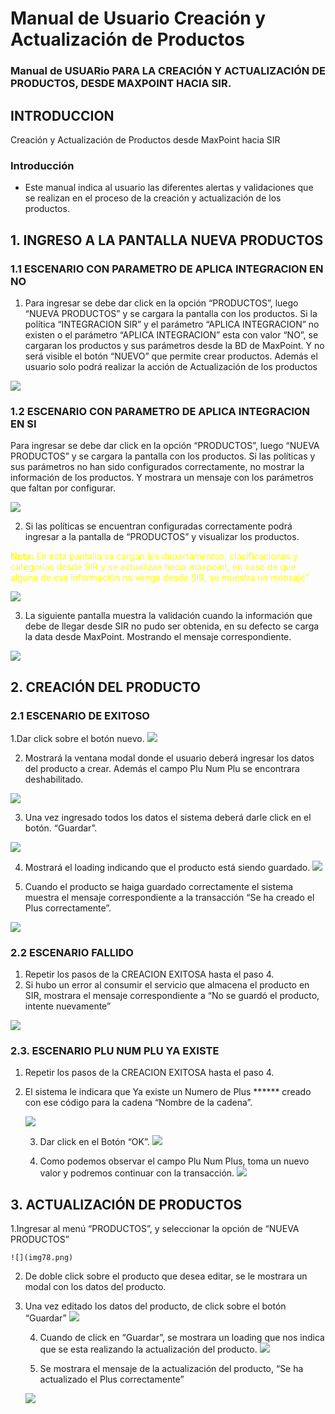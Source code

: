 # Manual de Usuario Creación y Actualización de Productos


### Manual de USUARio PARA LA CREACIÓN Y ACTUALIZACIÓN DE PRODUCTOS, DESDE MAXPOINT HACIA SIR.


## INTRODUCCION
Creación y Actualización de Productos desde MaxPoint hacia SIR


### Introducción 

- Este manual indica al usuario las diferentes alertas y validaciones que se realizan en el proceso de la creación y actualización de los productos.


## 1. INGRESO A LA PANTALLA NUEVA PRODUCTOS

### 1.1 ESCENARIO CON PARAMETRO DE APLICA INTEGRACION EN NO

1. Para ingresar se debe dar click en la opción “PRODUCTOS”, luego “NUEVA PRODUCTOS” y se cargara la pantalla con los productos. Si la política “INTEGRACION SIR” y el parámetro “APLICA INTEGRACION” no existen o el parámetro “APLICA INTEGRACION” esta con valor “NO”, se cargaran los productos y sus parámetros desde la BD de MaxPoint. Y no será visible el botón “NUEVO” que permite crear productos.
Además el usuario solo podrá realizar la acción de Actualización de los productos


![](img65.png)



### 1.2 ESCENARIO CON PARAMETRO DE APLICA INTEGRACION EN SI

Para ingresar se debe dar click en la opción “PRODUCTOS”, luego “NUEVA PRODUCTOS” y se cargara la pantalla con los productos. Si las políticas y sus parámetros no han sido configurados correctamente, no mostrar la información de los productos. Y mostrara un mensaje con los parámetros que faltan por configurar.



![](img66.png)


2. Si las políticas se encuentran configuradas correctamente podrá ingresar a la pantalla de “PRODUCTOS” y visualizar los productos.

<font color="FFFF00">**Nota:** En esta pantalla se cargan los departamentos, clasificaciones y categorías desde SIR y se actualizan hacia maxpoint, en caso de que alguna de esa información no venga desde SIR, se muestra un mensaje”  </font> 


![](img67.png)


 
3.  La siguiente pantalla muestra la validación cuando la información que debe de llegar desde SIR no pudo ser obtenida, en su defecto se carga la data desde MaxPoint. Mostrando el mensaje correspondiente.

![](img68.png)


## 2. CREACIÓN DEL PRODUCTO

### 2.1 ESCENARIO DE EXITOSO

1.Dar click sobre el botón nuevo.
![](img69.png)


  2. Mostrará la ventana modal donde el usuario deberá ingresar los datos del producto a crear. Además el campo Plu Num Plu se encontrara deshabilitado.

![](img70.png)

3. Una vez ingresado todos los datos el sistema deberá darle click en el botón.
 “Guardar”.

 ![](img71.png)


 4. Mostrará el loading indicando que el producto está siendo guardado.
  ![](img72.png)



  5. Cuando el producto se haiga guardado correctamente el sistema muestra el mensaje correspondiente a la transacción “Se ha creado el Plus correctamente”.


  ![](img73.png)


### 2.2 ESCENARIO FALLIDO
1. Repetir los pasos de la CREACION EXITOSA hasta el paso 4.
2. Si hubo un error al consumir el servicio que almacena el producto en SIR, mostrara el mensaje correspondiente a “No se guardó el producto, intente nuevamente” 

  ![](img74.png)



 ###  2.3. ESCENARIO PLU NUM PLU YA EXISTE
1. Repetir los pasos de la CREACION EXITOSA hasta el paso 4.
2. El sistema le indicara que Ya existe un Numero de Plus ****** creado con ese código para la cadena “Nombre de la cadena”.
 

   ![](img75.png)


   3. Dar click en el Botón “OK”.
   ![](img76.png)



   4. Como podemos observar el campo Plu Num Plus, toma un nuevo valor y podremos continuar con la transacción.
     ![](img77.png)


## 3. ACTUALIZACIÓN DE PRODUCTOS 
1.Ingresar al menú “PRODUCTOS”, y seleccionar la opción de “NUEVA PRODUCTOS”

    ![](img78.png)

2. De doble click sobre el producto que desea editar, se le mostrara un modal con los datos del producto.


3. Una vez editado los datos del producto, de click sobre el botón “Guardar”
    ![](img79.png)

    4. Cuando de click en “Guardar”, se mostrara un loading que nos indica que se esta realizando la actualización del producto.
     ![](img80.png)

     5. Se mostrara el mensaje de la actualización del producto, “Se ha actualizado el Plus correctamente”

     ![](img81.png)


   